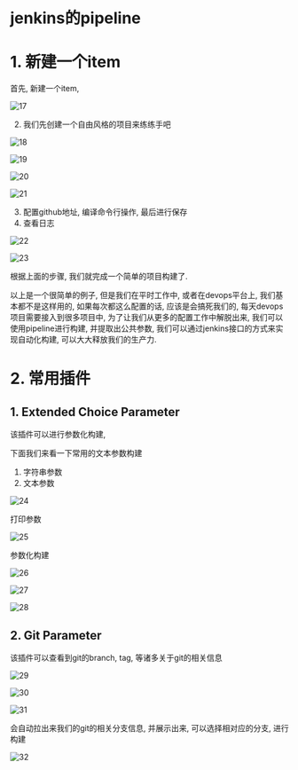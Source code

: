 # jenkins的pipeline

# 1. 新建一个item

首先, 新建一个item, 

![17](17.jpg)

2. 我们先创建一个自由风格的项目来练练手吧

![18](18.jpg)

![19](19.jpg)

![20](20.jpg)

![21](21.jpg)

3. 配置github地址, 编译命令行操作, 最后进行保存
4. 查看日志

![22](22.jpg)

![23](23.jpg)

根据上面的步骤, 我们就完成一个简单的项目构建了.



以上是一个很简单的例子, 但是我们在平时工作中, 或者在devops平台上, 我们基本都不是这样用的, 如果每次都这么配置的话, 应该是会搞死我们的, 每天devops项目需要接入到很多项目中, 为了让我们从更多的配置工作中解脱出来, 我们可以使用pipeline进行构建, 并提取出公共参数, 我们可以通过jenkins接口的方式来实现自动化构建, 可以大大释放我们的生产力.

# 2. 常用插件

## 1. Extended Choice Parameter

该插件可以进行参数化构建, 

下面我们来看一下常用的文本参数构建

1. 字符串参数
2. 文本参数

![24](24.jpg)

打印参数

![25](25.jpg)

参数化构建

![26](26.jpg)

![27](27.jpg)

![28](28.jpg)

## 2. Git Parameter

该插件可以查看到git的branch, tag, 等诸多关于git的相关信息

![29](29.jpg)

![30](30.jpg)

![31](31.jpg)

会自动拉出来我们的git的相关分支信息, 并展示出来, 可以选择相对应的分支, 进行构建

![32](32.jpg)